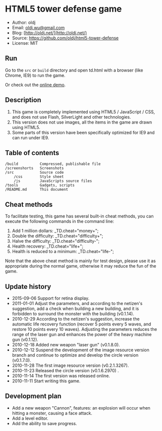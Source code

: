 # HTML5 tower defense game

 * Author: oldj
 * Email: oldj.wu@gmail.com
 * Blog: [http://oldj.net/](http://oldj.net/)
 * Source: https://github.com/oldj/html5-tower-defense
 * License: MIT


## Run

Go to the `src` or `build` directory and open td.html with a browser (like Chrome, IE9) to run the game.

Or check out the [online demo](http://oldj.net/static/html5-tower-defense/td.html).


## Description

1. This game is completely implemented using HTML5 / JavaScript / CSS, and does not use Flash, SilverLight and other technologies.
2. This version does not use images, all the items in the game are drawn using HTML5.
3. Some parts of this version have been specifically optimized for IE9 and can run under IE9. 


## Table of contents

    /build          Compressed, publishable file
    /screenshorts   Screenshots
    /src            Source code
        /css        Style sheet
        /js         JavaScripts source files
    /tools          Gadgets, scripts
    /README.md      This document


## Cheat methods

To facilitate testing, this game has several built-in cheat methods, you can execute the following commands in the command line:

 1. Add 1 million dollars: _TD.cheat="money+";
 2. Double the difficulty: _TD.cheat="difficulty+";
 3. Halve the difficulty: _TD.cheat="difficulty-";
 4. Health recovery: _TD.cheat="life+";
 5. Health is reduced to a minimum: _TD.cheat="life-"; 

Note that the above cheat method is mainly for test design, please use it as appropriate during the normal game, otherwise it may reduce the fun of the game. 


## Update history

 - 2015-09-06 Support for retina display.
 - 2011-01-01 Adjust the parameters, and according to the netizen's suggestion, add a check when building a new building, and it is forbidden to surround the monster with the building (v0.1.14).
 - 2010-12-29 According to the netizen's suggestion, increase the automatic life recovery function (recover 5 points every 5 waves, and restore 10 points every 10 waves). Adjusting the parameters reduces the range of the laser gun and enhances the power of the heavy machine gun (v0.1.12).
 - 2010-12-18 Added new weapon "laser gun" (v0.1.8.0).
 - 2010-12-12 Suspend the development of the image resource version branch and continue to optimize and develop the circle version (v0.1.7.0).
 - 2010-11-28 The first image resource version (v0.2.1.3267).
 - 2010-11-23 Released the circle version (v0.1.6.2970) .
 - 2010-11-14 The first version was released online.
 - 2010-11-11 Start writing this game. 


## Development plan

 - Add a new weapon "Cannon", features: an explosion will occur when hitting a monster, causing a face attack.
 - Add a level editor.
 - Add the ability to save progress. 
